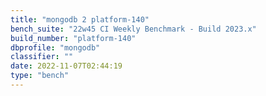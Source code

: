 ```yaml
---
title: "mongodb 2 platform-140"
bench_suite: "22w45 CI Weekly Benchmark - Build 2023.x"
build_number: "platform-140"
dbprofile: "mongodb"
classifier: ""
date: 2022-11-07T02:44:19
type: "bench"
---
```

